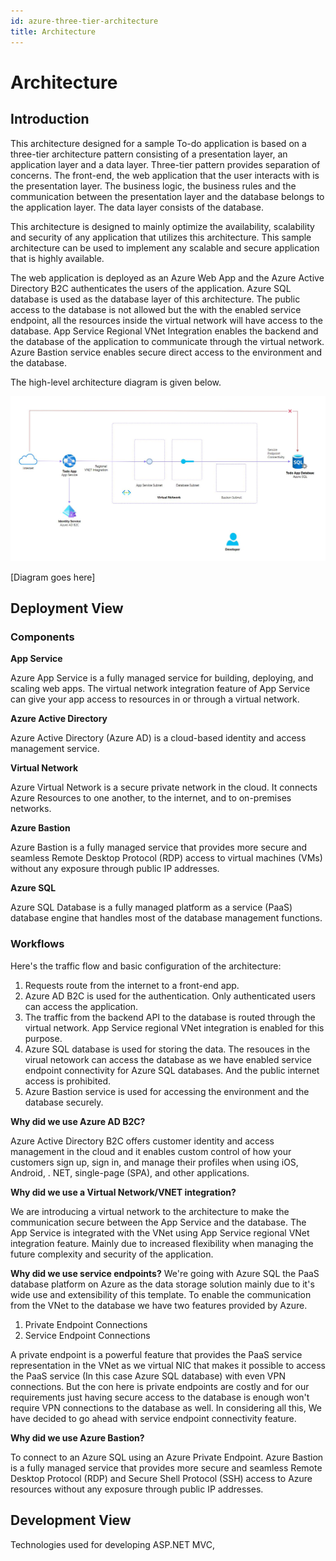 ```yaml
---
id: azure-three-tier-architecture
title: Architecture
---
```


# Architecture

## Introduction

This architecture designed for a sample To-do application is based on a three-tier architecture pattern consisting of a presentation layer, an application layer and a data layer. Three-tier pattern provides separation of concerns. The front-end, the web application that the user interacts with is the presentation layer. The business logic, the business rules and the communication between the presentation layer and the database belongs to the application layer. The data layer consists of the database.

This architecture is designed to mainly optimize the availability, scalability and security of any application that utilizes this architecture. This sample architecture can be used to implement any scalable and secure application that is highly available. 

The web application is deployed as an Azure Web App and the Azure Active Directory B2C authenticates the users of the application. Azure SQL database is used as the database layer of this architecture. The public access to the database is not allowed but the with the enabled service endpoint, all the resources inside the virtual network will have access to the database. App Service Regional VNet Integration enables the backend and the database of the application to communicate through the virtual network. Azure Bastion service enables secure direct access to the environment and the database.   

The high-level architecture diagram is given below.

![architecture](https://raw.githubusercontent.com/KamalRathnayake/architecture.99x.io/master/docs/kickstarters/azure-three-tier/architecture.JPG)

[Diagram goes here]

## Deployment View

### Components

**App Service**

Azure App Service is a fully managed service for building, deploying, and scaling web apps. The virtual network integration feature of App Service can give your app access to resources in or through a virtual network.

**Azure Active Directory**

Azure Active Directory (Azure AD) is a cloud-based identity and access management service.

**Virtual Network**

Azure Virtual Network is a secure private network in the cloud. It connects Azure Resources to one another, to the internet, and to on-premises networks.

**Azure Bastion**

Azure Bastion is a fully managed service that provides more secure and seamless Remote Desktop Protocol (RDP) access to virtual machines (VMs) without any exposure through public IP addresses.

**Azure SQL**

Azure SQL Database is a fully managed platform as a service (PaaS) database engine that handles most of the database management functions.


### Workflows

Here's the traffic flow and basic configuration of the architecture:

1. Requests route from the internet to a front-end app.
2. Azure AD B2C is used for the authentication. Only authenticated users can access the application.
3. The traffic from the backend API to the database is routed through the virtual network. App Service regional VNet integration is enabled for this purpose. 
4. Azure SQL database is used for storing the data. The resouces in the virual netowork can access the database as we have enabled service endpoint connectivity for Azure SQL databases. And the public internet access is prohibited. 
5. Azure Bastion service is used for accessing the environment and the database securely. 


**Why did we use Azure AD B2C?**

Azure Active Directory B2C offers customer identity and access management in the cloud and it enables custom control of how your customers sign up, sign in, and manage their profiles when using iOS, Android, . NET, single-page (SPA), and other applications.

**Why did we use a Virtual Network/VNET integration?**

We are introducing a virtual network to the architecture to make the communication secure between the App Service and the database. The App Service is integrated with the VNet using App Service regional VNet integration feature. Mainly due to increased flexibility when managing the future complexity and security of the application.

**Why did we use service endpoints?**
We're going with Azure SQL the PaaS database platform on Azure as the data storage solution mainly due to it's wide use and extensibility of this template. To enable the communication from the VNet to the database we have two features provided by Azure.

1. Private Endpoint Connections
2. Service Endpoint Connections

A private endpoint is a powerful feature that provides the PaaS service representation in the VNet as we virtual NIC that makes it possible to access the PaaS service (In this case Azure SQL database) with even VPN connections. But the con here is private endpoints are costly and for our requirements just having secure access to the database is enough won't require VPN connections to the database as well. In considering all this, We have decided to go ahead with service endpoint connectivity feature.

**Why did we use Azure Bastion?**

To connect to an Azure SQL using an Azure Private Endpoint. Azure Bastion is a fully managed service that provides more secure and seamless Remote Desktop Protocol (RDP) and Secure Shell Protocol (SSH) access to Azure resources without any exposure through public IP addresses.

## Development View
Technologies used for developing
ASP.NET MVC, 